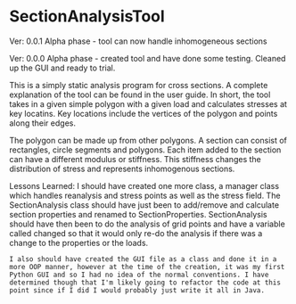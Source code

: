 # SectionAnalysisTool

Ver: 0.0.1
    Alpha phase - tool can now handle inhomogeneous sections
    
Ver: 0.0.0
	Alpha phase - created tool and have done some testing. Cleaned up the GUI and ready to trial.
	
This is a simply static analysis program for cross sections. A complete explanation of the tool can be found in the user guide. In short, the tool takes in a given simple polygon with a given load and calculates stresses at key locatins. Key locations include the vertices of the polygon and points along their edges.

The polygon can be made up from other polygons. A section can consist of rectangles, circle segments and polygons. Each item added to the section can have a different modulus or stiffness. This stiffness changes the distribution of stress and represents inhomogenous sections.

Lessons Learned:
    I should have created one more class, a manager class which handles reanalysis and stress points as well as the stress field. The SectionAnalysis class should have just been to add/remove and calculate section properties and renamed to SectionProperties. SectionAnalysis should have then been to do the analysis of grid points and have a variable called changed so that it would only re-do the analysis if there was a change to the properties or the loads.
    
    I also should have created the GUI file as a class and done it in a more OOP manner, however at the time of the creation, it was my first Python GUI and so I had no idea of the normal conventions. I have determined though that I'm likely going to refactor the code at this point since if I did I would probably just write it all in Java.